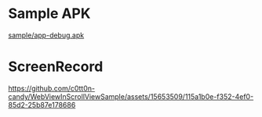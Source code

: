 # Sample APK

[sample/app-debug.apk](/sample/app-debug.apk)

# ScreenRecord

https://github.com/c0tt0n-candy/WebViewInScrollViewSample/assets/15653509/115a1b0e-f352-4ef0-85d2-25b87e178686
